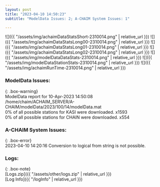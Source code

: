 ```yaml
---
layout: post
title: "2023-04-10 14:50:23"
subtitle: "ModelData Issues: 2; A-CHAIM System Issues: 1"

---
```


![]({{ "/assets/img/achaimDataStatsShort-2310014.png" | relative_url }})
![]({{ "/assets/img/achaimDataStatsLong00-2310014.png" | relative_url }})
![]({{ "/assets/img/achaimDataStatsLong01-2310014.png" | relative_url }})
![]({{ "/assets/img/achaimDataStatsLong02-2310014.png" | relative_url }})
![]({{ "/assets/img/modelDataDataStats-2310014.png" | relative_url }})
![]({{ "/assets/img/modelDataStationStats-2310014.png" | relative_url }})
![]({{ "/assets/img/achaimRunTime-2310014.png" | relative_url }})


### ModelData Issues:  
  
{: .box-warning}  
 ModelData report for 10-Apr-2023 14:50:08   
 /home/chaim/ACHAIM_SERVER/A-CHAIM/modelData/2023/100/14/modelData.mat   
 0% of all possible stations for KASI were downloaded. x1593   
 0% of all possible stations for CHAIN were downloaded. x554   
  
### A-CHAIM System Issues:  
  
{: .box-error}  
2023-04-10 14:20:16 Conversion to logical from string is not possible.  

### Logs:  
  
{: .box-note}  
[Logs.zip]({{ "/assets/other/logs.zip" | relative_url }})  
[Log Info]({{ "/logInfo" | relative_url }})  
